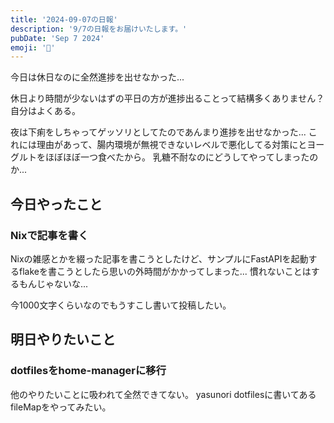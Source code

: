 ```yaml
---
title: '2024-09-07の日報'
description: '9/7の日報をお届けいたします。'
pubDate: 'Sep 7 2024'
emoji: '🦊'
---
```


今日は休日なのに全然進捗を出せなかった...

休日より時間が少ないはずの平日の方が進捗出ることって結構多くありません？自分はよくある。

夜は下痢をしちゃってゲッソリとしてたのであんまり進捗を出せなかった...
これには理由があって、腸内環境が無視できないレベルで悪化してる対策にとヨーグルトをほぼほぼ一つ食べたから。
乳糖不耐なのにどうしてやってしまったのか...

## 今日やったこと

### Nixで記事を書く

Nixの雑感とかを綴った記事を書こうとしたけど、サンプルにFastAPIを起動するflakeを書こうとしたら思いの外時間がかかってしまった...
慣れないことはするもんじゃないな...

今1000文字くらいなのでもうすこし書いて投稿したい。

## 明日やりたいこと

### dotfilesをhome-managerに移行

他のやりたいことに吸われて全然できてない。 yasunori
dotfilesに書いてあるfileMapをやってみたい。

